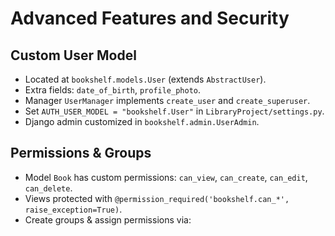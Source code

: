 # Advanced Features and Security

## Custom User Model
- Located at `bookshelf.models.User` (extends `AbstractUser`).
- Extra fields: `date_of_birth`, `profile_photo`.
- Manager `UserManager` implements `create_user` and `create_superuser`.
- Set `AUTH_USER_MODEL = "bookshelf.User"` in `LibraryProject/settings.py`.
- Django admin customized in `bookshelf.admin.UserAdmin`.

## Permissions & Groups
- Model `Book` has custom permissions: `can_view`, `can_create`, `can_edit`, `can_delete`.
- Views protected with `@permission_required('bookshelf.can_*', raise_exception=True)`.
- Create groups & assign permissions via:
